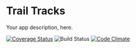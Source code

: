 # Trail Tracks
Your app description, here.

[![Coverage Status](https://coveralls.io/repos/github/dantediclemente/trail-tracks/badge.svg?branch=master)](https://coveralls.io/github/dantediclemente/trail-tracks?branch=master)
![Build Status](https://codeship.com/projects/b92e3eb0-2f63-0134-e550-2ab7b83717b2/status?branch=master)
[![Code Climate](https://codeclimate.com/github/dantediclemente/trail-tracks/badges/gpa.svg)](https://codeclimate.com/github/dantediclemente/trail-tracks)
